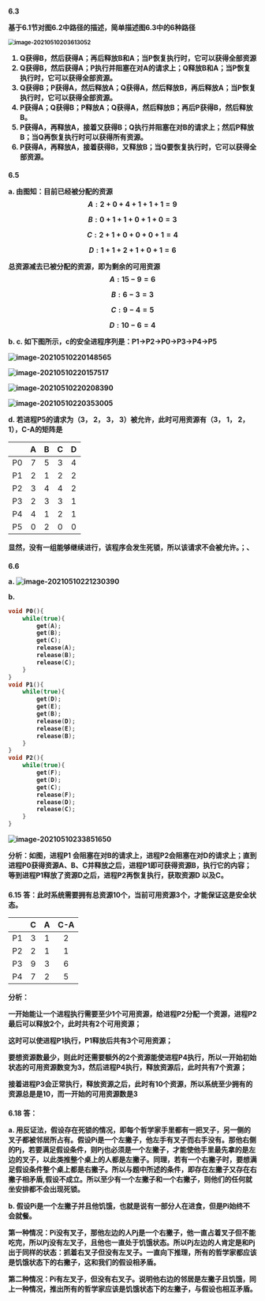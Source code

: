 <h4>6.3

基于6.1节对图6.2中路径的描述，简单描述图6.3中的6种路径

<img src="C:\Users\16435\AppData\Roaming\Typora\typora-user-images\image-20210510203613052.png" alt="image-20210510203613052" style="zoom: 80%;" />

1. Q获得B，然后获得A；再后释放B和A；当P恢复执行时，它可以获得全部资源
2. Q获得B，然后获得A；P执行并阻塞在对A的请求上；Q释放B和A；当P恢复执行时，它可以获得全部资源。
3. Q获得B；P获得A，然后释放A；Q获得A，然后释放B，再后释放A；当P恢复执行时，它可以获得全部资源。
4. P获得A；Q获得B；P释放A；Q获得A，然后释放B；再后P获得B，然后释放B。
5. P获得A，再释放A，接着又获得B；Q执行并阻塞在对B的请求上；然后P释放B；当Q再恢复执行时可以获得所有资源。
6. P获得A，再释放A，接着获得B，又释放B；当Q要恢复执行时，它可以获得全部资源。

<h4>6.5

a. 由图知：目前已经被分配的资源
$$
A: 2+0+4+1+1+1=9
$$

$$
B: 0+1+1+0+1+0=3
$$

$$
C: 2+1+0+0+0+1=4
$$

$$
D:1+1+2+1+0+1=6
$$

总资源减去已被分配的资源，即为剩余的可用资源
$$
A:15-9=6
$$

$$
B:6-3=3
$$

$$
C:9-4=5
$$

$$
D:10-6=4
$$

b. c. 如下图所示，c的安全进程序列是：P1->P2->P0->P3->P4->P5

![image-20210510220148565](C:\Users\16435\AppData\Roaming\Typora\typora-user-images\image-20210510220148565.png)

![image-20210510220157517](C:\Users\16435\AppData\Roaming\Typora\typora-user-images\image-20210510220157517.png)

![image-20210510220208390](C:\Users\16435\AppData\Roaming\Typora\typora-user-images\image-20210510220208390.png)

![image-20210510220353005](C:\Users\16435\AppData\Roaming\Typora\typora-user-images\image-20210510220353005.png)

d. 若进程P5的请求为（3， 2， 3， 3）被允许，此时可用资源有（3， 1， 2， 1），C-A的矩阵是

|      |  A   |  B   |  C   |  D   |
| :--: | :--: | :--: | :--: | :--: |
|  P0  |  7   |  5   |  3   |  4   |
|  P1  |  2   |  1   |  2   |  2   |
|  P2  |  3   |  4   |  4   |  2   |
|  P3  |  2   |  3   |  3   |  1   |
|  P4  |  4   |  1   |  2   |  1   |
|  P5  |  0   |  2   |  0   |  0   |

显然，没有一组能够继续进行，该程序会发生死锁，所以该请求不会被允许。；、

<h4>6.6

a. ![image-20210510221230390](C:\Users\16435\AppData\Roaming\Typora\typora-user-images\image-20210510221230390.png)

b. 

```c
void P0(){
    while(true){
        get(A);
        get(B);
        get(C);
        release(A);
        release(B);
        release(C);
    }
}
void P1(){
    while(true){
        get(D);
        get(E);
        get(B);
        release(D);
        release(E);
        release(B);
    }
}
void P2(){
    while(true){
        get(F);
        get(D);
        get(C);
        release(F);
        release(D);
        release(C);
    }
}
```

![image-20210510233851650](C:\Users\16435\AppData\Roaming\Typora\typora-user-images\image-20210510233851650.png)

分析：如图，进程P1 会阻塞在对B的请求上，进程P2会阻塞在对D的请求上；直到进程P0获得资源A、B、C并释放之后，进程P1即可获得资源B，执行它的内容；等到进程P1释放了资源D之后，进程P2再恢复执行，获取资源D 以及C。

<h4>6.15
答：此时系统需要拥有总资源10个，当前可用资源3个，才能保证这是安全状态。

|      |  C   |  A   | C-A  |
| :--: | :--: | :--: | :--: |
|  P1  |  3   |  1   |  2   |
|  P2  |  2   |  1   |  1   |
|  P3  |  9   |  3   |  6   |
|  P4  |  7   |  2   |  5   |

分析：

一开始能让一个进程执行需要至少1个可用资源，给进程P2分配一个资源，进程P2最后可以释放2个，此时共有2个可用资源；

这时可以使进程P1执行，P1释放后共有3个可用资源；

要想资源数最少，则此时还需要额外的2个资源能使进程P4执行，所以一开始初始状态的可用资源数变为3，然后进程P4执行，释放资源后，此时共有7个资源；

接着进程P3会正常执行，释放资源之后，此时有10个资源，所以系统至少拥有的资源总是是10，而一开始的可用资源数是3




<h4>6.18
答：

a. 用反证法，假设存在死锁的情况，即每个哲学家手里都有一把叉子，另一侧的叉子都被邻居所占有。假设Pi是一个左撇子，他左手有叉子而右手没有。那他右侧的Pj，若要满足假设条件，则Pj也必须是一个左撇子，才能使他手里最先拿的是左边的叉子，以此类推整个桌上的人都是左撇子。同理，若有一个右撇子时，要想满足假设条件整个桌上都是右撇子。所以与题中所述的条件，即存在左撇子又存在右撇子相矛盾,假设不成立。所以至少有一个左撇子和一个右撇子，则他们的任何就坐安排都不会出现死锁。

b. 假设Pi是一个左撇子并且他饥饿，也就是说有一部分人在进食，但是Pi始终不会就餐。

第一种情况：Pi没有叉子，那他左边的人Pj是一个右撇子，他一直占着叉子但不能吃完，所以Pj没有左叉子，且他也一直处于饥饿状态。所以Pj左边的人肯定是和Pj出于同样的状态：抓着右叉子但没有左叉子。一直向下推理，所有的哲学家都应该是饥饿状态下的右撇子，这和我们的假设相矛盾。

第二种情况：Pi有左叉子，但没有右叉子。说明他右边的邻居是左撇子且饥饿，同上一种情况，推出所有的哲学家应该是饥饿状态下的左撇子，与假设也相互矛盾。